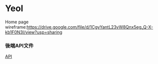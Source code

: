 # Yeol
Home page wireframe:https://drive.google.com/file/d/1CgyYantL23vW8Qnx5eg_Q-X-kb1F0N3l/view?usp=sharing

### 後端API文件
[API](https://github.com/bruce770405/Yeol/tree/master/JAVA_YEOL)

